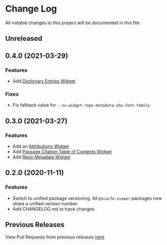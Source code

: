 # Change Log

All notable changes to this project will be documented in this file.

## Unreleased

## 0.4.0 (2021-03-29)

### Features
- Add [Dictionary Entries Widget](packages/widget-dictionary-entries)

### Fixes
- Fix fallback value for `--sv-widget-repo-metadata-sha-font-family`

## 0.3.0 (2021-03-27)

### Features

- Add an [Attributions Widget](/packages/widget-attributions)
- Add [Passage Citation Table of Contents Widget](packages/widget-passage-citation-toc)
- Add [Repo Metadata Widget](packages/widget-repo-metadata)

## 0.2.0 (2020-11-11)

### Features
- Switch to unified package versioning.  All `@scaife-viewer` packages now share a unified version number.
- Add CHANGELOG.md to track changes

## Previous Releases
View Pull Requests from previous releases [here](https://github.com/scaife-viewer/frontend/pulls?q=is%3Apr+is%3Aclosed+created%3A%3C2020-11-11)

